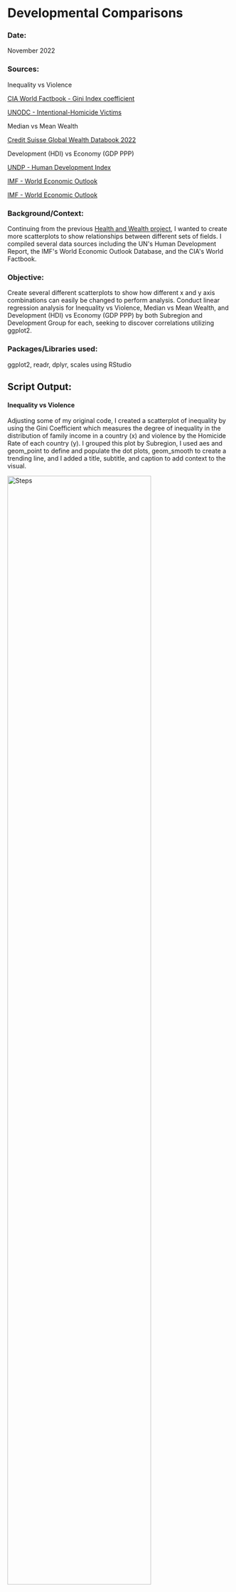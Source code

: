 <h1>Developmental Comparisons</h1>

### Date:
November 2022

### Sources:
Inequality vs Violence

[CIA World Factbook - Gini Index coefficient](https://www.cia.gov/the-world-factbook/field/gini-index-coefficient-distribution-of-family-income/country-comparison)

[UNODC - Intentional-Homicide Victims](https://dataunodc.un.org/dp-intentional-homicide-victims)

Median vs Mean Wealth

[Credit Suisse Global Wealth Databook 2022](https://www.credit-suisse.com/about-us-news/en/articles/news-and-expertise/credit-suisse-global-wealth-report-2022-fast-wealth-growth-in-times-of-uncertainty-202209.html)


Development (HDI) vs Economy (GDP PPP)

[UNDP - Human Development Index](https://hdr.undp.org/data-center/human-development-index#/indicies/HDI)

[IMF - World Economic Outlook](https://www.imf.org/en/Publications/WEO/weo-database/2022/October/weo-report?c=512,914,612,171,614,311,213,911,314,193,122,912,313,419,513,316,913,124,339,638,514,218,963,616,223,516,918,748,618,624,522,622,156,626,628,228,924,233,632,636,634,238,662,960,423,935,128,611,321,243,248,469,253,642,643,939,734,644,819,172,132,646,648,915,134,652,174,328,258,656,654,336,263,268,532,944,176,534,536,429,433,178,436,136,343,158,439,916,664,826,542,967,443,917,544,941,446,666,668,672,946,137,546,674,676,548,556,678,181,867,682,684,273,868,921,948,943,686,688,518,728,836,558,138,196,278,692,694,962,142,449,564,565,283,853,288,293,566,964,182,359,453,968,922,714,862,135,716,456,722,942,718,724,576,936,961,813,726,199,733,184,524,361,362,364,732,366,144,146,463,528,923,738,578,537,742,866,369,744,186,925,869,746,926,466,112,111,298,927,846,299,582,487,474,754,698,&s=PPPPC,&sy=2020&ey=2027&ssm=0&scsm=1&scc=0&ssd=1&ssc=0&sic=0&sort=country&ds=.&br=1)

[IMF - World Economic Outlook](https://www.imf.org/en/Publications/WEO/weo-database/2022/October/weo-report?a=1&c=001,998,&s=NGDPD,PPPGDP,PPPPC,PPPSH,&sy=2020&ey=2027&ssm=0&scsm=1&scc=0&ssd=1&ssc=0&sic=0&sort=country&ds=.&br=1)



### Background/Context:
Continuing from the previous [Health and Wealth project](https://github.com/jameszil/R/tree/main/health_wealth), I wanted to create more scatterplots to show relationships between different sets of fields. I compiled several data sources including the UN's Human Development Report, the IMF's World Economic Outlook Database, and the CIA's World Factbook.

### Objective:
Create several different scatterplots to show how different x and y axis combinations can easily be changed to perform analysis. Conduct linear regression analysis for Inequality vs Violence, Median vs Mean Wealth, and Development (HDI) vs Economy (GDP PPP) by both Subregion and Development Group for each, seeking to discover correlations utilizing ggplot2.

### Packages/Libraries used:
ggplot2, readr, dplyr, scales using RStudio


<h2>Script Output:</h2>

#### Inequality vs Violence

Adjusting some of my original code, I created a scatterplot of inequality by using the Gini Coefficient which measures the degree of inequality in the distribution of family income in a country (x) and violence by the Homicide Rate of each country (y). I grouped this plot by Subregion, I used aes and geom_point to define and populate the dot plots, geom_smooth to create a trending line, and I added a title, subtitle, and caption to add context to the visual.
<br />

<p align="left">
<img src="https://github.com/jameszil/pictures/blob/main/R/Inequality%20vs%20Violence%20R%20ggplot2.PNG?raw=true" height="80%" width="80%" alt="Steps"/>
<br />
<br />
<img src="https://github.com/jameszil/pictures/blob/main/R/homicide%20vs%20gini.png?raw=true" height="70%" width="70%" alt="Steps"/>
<br />
<br />
At first glance, we see that the trending line is slightly diagonal indicating a slight trend, however this would probably not be enough to make the conclusion that these two factors are entirely correlated. We see many countries across all regions with very low homicide rates recgardless of inequality level, and most of the countries with largest homicide rate fall near the middle of the gini coefficient between 35-50. As the coloring of Subregion looked a little too busy, I then created a second plot grouping countries by Development Group.
<br />
<br />
<img src="https://github.com/jameszil/pictures/blob/main/R/Inequality%20vs%20Violence%202022.png?raw=true" height="70%" width="70%" alt="Steps"/>
<br />
<br />
This looks much nicer as we can easily see the different development groups. Interestingly enough, we are able to see that countries with Very High Development and countries with Low Development do not typically have high levels of violence or inequality. The countries with High Development and and Medium Development are most likely to have both higher levels of violence and higher levels of inequality. To be fair, this data is very scattered and there are many outliers, it would be naive to draw any major conclusions from this view. I'd like to point out here that correlation does not mean causation, however, causations are typically correlated. Given we cannot see a direct line just by looking at the dots alone, I think one insight that I can draw from this plot is that while inequality may be a factor, there may be other factors other than inequality that have a higher correlation and potentially a higher impact on driving high homicide rates and vice versa. Plots like these shift how I see things, realizing issues can be more complex than we sometimes try to make them out to be. This definitely sparked curiosity to seek further understanding. In the meantime, let's plot our next dataset!

#### Median vs Mean Wealth
<br />
<img src="https://github.com/jameszil/pictures/blob/main/R/Devcomp%20Median%20vs%20Mean%20Wealth%20code.png?raw=true" height="70%" width="70%" alt="Steps"/>
I then created another plot looking at Median vs Mean Wealth per Adult by Country and Development Group. I had to use scale to resize the hundred thousands values enabling it to fit on the scatterplot for each axis and distribute the data evenly for both accuracy and readability.
<br />
<br />
<img src="https://github.com/jameszil/pictures/blob/main/R/median%20vs%20mean%202.png?raw=true" height="70%" width="70%" alt="Steps"/>
Okay great, we can see the Very High Development group is taking up most of the space and each group seem to follow the order in a perfect order. Populating by the Subregion may prove to be a more helpful view.
<br />
<br />
<img src="https://github.com/jameszil/pictures/blob/main/R/median%20vs%20mean.png?raw=true" height="70%" width="70%" alt="Steps"/>
As these are both wealth metrics, I'd expect a much stronger correlation than the previous comparison. There is a much more defined diagonal line in the first half of the the plot, however, it curves at about the mid way point after 200k median and 400k mean. There are only 6 countries that have median wealth over 200k. These countries are Hong Kong, Belgium, New Zealand, Australia, Iceland, and Luxembourg which vary significantly for mean wealth. Apart from these, given that most of the world's countries are in the first half of the data, it is safe to say these two values still have a strong correlation up until a certain point. Maybe someday this general trend will change after many other countries reach a very high amount of wealth.
<br />
<br />
<img src="https://github.com/jameszil/pictures/blob/main/R/Devcomp%20filters.png?raw=true" height="70%" width="70%" alt="Steps"/>
As many countries were stacked together in the lower left quadrant of the original Median vs Mean Wealth plot, I also experimented with filters to see if I could look at only countries under a certain threshold. I wanted to seek to confirm the diagonal trend for most countries.
<br />
<br />
<img src="https://github.com/jameszil/pictures/blob/main/R/median%20vs%20mean%20low%20dev.png?raw=true" height="70%" width="70%" alt="Steps"/>
<br />
By filtering the median wealth down and showing only continental regions, I was able to see a broad view on a much more detailed level. From this I can see an almost direct line just by using the dots representing each country!

#### Development (HDI) vs Economy (GDP PPP)


Lastly, I plotted similar views for Development using the Human Development Index and Economy using the Gross Domestic Product Purchasing Power Parity per Capita. Again I had to adjust the scaling to best fit this graph.
<br />
<br />
<img src="https://github.com/jameszil/pictures/blob/main/R/Devcomp%20HDI%20vs%20GDP.png?raw=true" height="70%" width="70%" alt="Steps"/>
<br />
<br />
<img src="https://github.com/jameszil/pictures/blob/main/R/hdi%20vs%20gdp%202.png?raw=true" height="70%" width="70%" alt="Steps"/>
<br />
As expected, the Development Groups follow each other perfectly according to the Human Development Index.
<br />
<br />
<img src="https://github.com/jameszil/pictures/blob/main/R/hdi%20vs%20gdp.png?raw=true" height="70%" width="70%" alt="Steps"/>
<br />
<br />
This trend shows that bigger economies do have higher levels of development. Some countries are on different levels of development and economy, and there are a few countries with much bigger economies than the rest of the world, but the gray area in the trendline indicates that overall, countries are closely clustered together.
<br />
<br />
Here we are also able to see the world is not split by development according to regions. There are countries of every level of development in virtually every region of the world. This chart where all countries are closely joined together resembles a skittles bag. That is the world. We are a giant bag of skittles, and each bag of skittles are not separated by their individual flavors. That is to say, when we look at the first chart we see a very stark world, one where there are divisive grid lines that detach countries and regions from one another, but this graph disproves that theory. When we look at this graph we see a different picture, one that shows we may live a lot more like another person on the other side of the world than we may realize.





